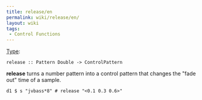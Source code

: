 ```yaml
---
title: release/en
permalink: wiki/release/en/
layout: wiki
tags:
 - Control Functions
---
```


<languages/> [Type](/wiki/Type_signature "wikilink"):

    release :: Pattern Double -> ControlPattern

**release** turns a number pattern into a control pattern that changes
the "fade out" time of a sample.

    d1 $ s "jvbass*8" # release "<0.1 0.3 0.6>"
